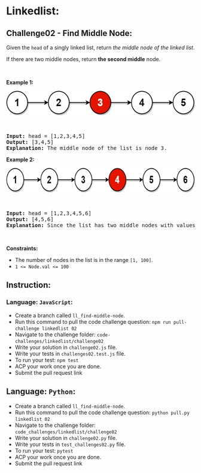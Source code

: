 # Linkedlist:

## Challenge02 - Find Middle Node:

<div><p>Given the <code>head</code> of a singly linked list, return <em>the middle node of the linked list</em>.</p>

<p>If there are two middle nodes, return <strong>the second middle</strong> node.</p>

<p>&nbsp;</p>
<p><strong>Example 1:</strong></p>
<img alt="" src="../../../assets/linked-list/ll-02-node1.jpg" style="width: 544px; height: 65px;">
<p>&nbsp;</p>
<pre><strong>Input:</strong> head = [1,2,3,4,5]
<strong>Output:</strong> [3,4,5]
<strong>Explanation:</strong> The middle node of the list is node 3.
</pre>

<p><strong>Example 2:</strong></p>
<img alt="" src="../../../assets/linked-list/ll-02-node2.jpg" style="width: 664px; height: 65px;">
<p>&nbsp;</p>
<pre><strong>Input:</strong> head = [1,2,3,4,5,6]
<strong>Output:</strong> [4,5,6]
<strong>Explanation:</strong> Since the list has two middle nodes with values 3 and 4, we return the second one.
</pre>

<p>&nbsp;</p>
<p><strong>Constraints:</strong></p>

<ul>
	<li>The number of nodes in the list is in the range <code>[1, 100]</code>.</li>
	<li><code>1 &lt;= Node.val &lt;= 100</code></li>
</ul>



## Instruction:

### Language: `JavaScript`:

* Create a branch called `ll_find-middle-node`.
* Run this command to pull the code challenge question: `npm run pull-challenge linkedlist 02`
* Navigate to the challenge folder: `code-challenges/linkedlist/challenge02`
* Write your solution in `challenge02.js` file.
* Write your tests in `challenges02.test.js` file.
* To run your test: `npm test`
* ACP your work once you are done.
* Submit the pull request link

## Language: `Python`:

* Create a branch called `ll_find-middle-node`.
* Run this command to pull the code challenge question: `python pull.py linkedlist 02`
* Navigate to the challenge folder: `code_challenges/linkedlist/challenge02`
* Write your solution in `challenge02.py` file.
* Write your tests in `test_challenges02.py` file.
* To run your test: `pytest`
* ACP your work once you are done.
* Submit the pull request link